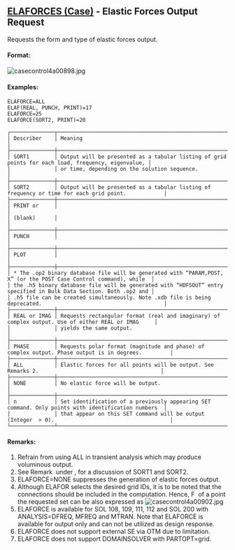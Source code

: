 ## [ELAFORCES (Case)](https://help.hexagonmi.com/bundle/MSC_Nastran_2022.4/page/Nastran_Combined_Book/qrg/casecontrol4a/TOC.ELAFORCES.Case.xhtml) - Elastic Forces Output Request

Requests the form and type of elastic forces output.

#### Format:

![casecontrol4a00898.jpg](https://help-be.hexagonmi.com/bundle/MSC_Nastran_2022.4/page/Nastran_Combined_Book/qrg/casecontrol4a/../../../assets/casecontrol4a00898.jpg?_LANG=enus)  

#### Examples:

```nastran
ELAFORCE=ALL
ELAF(REAL, PUNCH, PRINT)=17
ELAFORCE=25
ELAFORCE(SORT2, PRINT)=20
```

```text
┌──────────────┬────────────────────────────────────────────────────────────────────────────────────────────────────┐
│ Describer    │ Meaning                                                                                            │
├──────────────┼────────────────────────────────────────────────────────────────────────────────────────────────────┤
│ SORT1        │ Output will be presented as a tabular listing of grid points for each load, frequency, eigenvalue, │
│              │ or time, depending on the solution sequence.                                                       │
├──────────────┼────────────────────────────────────────────────────────────────────────────────────────────────────┤
│ SORT2        │ Output will be presented as a tabular listing of frequency or time for each grid point.            │
├──────────────┼────────────────────────────────────────────────────────────────────────────────────────────────────┤
│ PRINT or     │                                                                                                    │
│ (blank)      │                                                                                                    │
├──────────────┼────────────────────────────────────────────────────────────────────────────────────────────────────┤
│ PUNCH        │                                                                                                    │
├──────────────┼────────────────────────────────────────────────────────────────────────────────────────────────────┤
│ PLOT         │                                                                                                    │
├──────────────┼────────────────────────────────────────────────────────────────────────────────────────────────────┤
│ * The .op2 binary database file will be generated with “PARAM,POST, X” (or the POST Case Control command), while  │
│ the .h5 binary database file will be generated with “HDF5OUT” entry specified in Bulk Data Section. Both .op2 and │
│ .h5 file can be created simultaneously. Note .xdb file is being deprecated.                                       │
├──────────────┼────────────────────────────────────────────────────────────────────────────────────────────────────┤
│ REAL or IMAG │ Requests rectangular format (real and imaginary) of complex output. Use of either REAL or IMAG     │
│              │ yields the same output.                                                                            │
├──────────────┼────────────────────────────────────────────────────────────────────────────────────────────────────┤
│ PHASE        │ Requests polar format (magnitude and phase) of complex output. Phase output is in degrees.         │
├──────────────┼────────────────────────────────────────────────────────────────────────────────────────────────────┤
│ ALL          │ Elastic forces for all points will be output. See Remarks 2.                                       │
├──────────────┼────────────────────────────────────────────────────────────────────────────────────────────────────┤
│ NONE         │ No elastic force will be output.                                                                   │
├──────────────┼────────────────────────────────────────────────────────────────────────────────────────────────────┤
│ n            │ Set identification of a previously appearing SET command. Only points with identification numbers  │
│              │ that appear on this SET command will be output (Integer  > 0).                                     │
└──────────────┴────────────────────────────────────────────────────────────────────────────────────────────────────┘
```

#### Remarks:

1. Refrain from using ALL in transient analysis which may produce voluminous output.
2. See Remark   under  , for a discussion of SORT1 and SORT2.
3. ELAFORCE=NONE suppresses the generation of elastic forces output.
4. Although ELAFOR selects the desired grid IDs, it is to be noted that the connections should be included in the computation. Hence, F  of a point the requested set can be also expressed as  ![casecontrol4a00902.jpg](https://help-be.hexagonmi.com/bundle/MSC_Nastran_2022.4/page/Nastran_Combined_Book/qrg/casecontrol4a/../../../assets/casecontrol4a00902.jpg?_LANG=enus)  
5. ELAFORCE is available for SOL 108, 109, 111, 112 and SOL 200 with ANALYSIS=DFREQ, MFREQ and MTRAN. Note that ELAFORCE is available for output only and can not be utilized as design response.
6. ELAFORCE does not support external SE via OTM due to limitation.
7. ELAFORCE does not support DOMAINSOLVER with PARTOPT=grid.
